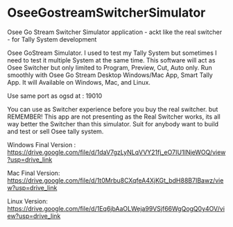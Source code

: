 # OseeGostreamSwitcherSimulator
Osee Go Stream Switcher Simulator application - ackt like the real switcher - for Tally System development

Osee GoStream Simulator. 
I used to test my Tally System but sometimes I need to test it multiple System at the same time. This software will act as Osee Switcher but only limited to Program, Preview, Cut, Auto only. Run smoothly with Osee Go Stream Desktop Windows/Mac App, Smart Tally App. It will Available on Windows, Mac, and Linux. 

Use same port as ogsd at : 19010

You can use as Switcher experience before you buy the real switcher. but REMEMBER! This app are not presenting as the Real Switcher works, its all way better the Switcher than this simulator. Suit for anybody want to build and test or sell Osee tally system.

Windows Final Version :
https://drive.google.com/file/d/1daV7gzLyNLqVVY21fj_eO7IU1INjeWOQ/view?usp=drive_link

Mac Final Version:
https://drive.google.com/file/d/1t0Mrbu8CXqfeA4XjKGt_bdH88B7IBawz/view?usp=drive_link

Linux Version:
https://drive.google.com/file/d/1Eq6jbAaOLWeja99VSjf66WgQogQ0y4OV/view?usp=drive_link


